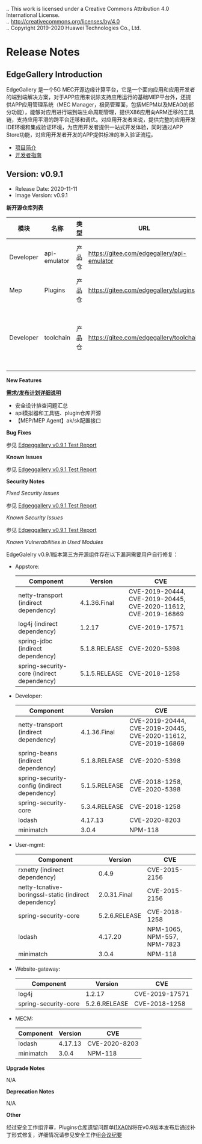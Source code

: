 .. This work is licensed under a Creative Commons Attribution 4.0 International License. <br>
.. http://creativecommons.org/licenses/by/4.0 <br>
.. Copyright 2019-2020 Huawei Technologies Co., Ltd. <br>

Release Notes
=============

EdgeGallery Introduction
------------------------
EdgeGallery 是一个5G MEC开源边缘计算平台，它是一个面向应用和应用开发者的端到端解决方案，对于APP应用来说除支持应用运行的基础MEP平台外，还提供APP应用管理系统（MEC Manager，极简管理面，包括MEPM以及MEAO的部分功能），能够对应用进行端到端生命周期管理，提供X86应用向ARM迁移的工具链，支持应用平滑的跨平台迁移和调优。对应用开发者来说，提供完整的应用开发IDE环境和集成验证环境，为应用开发者提供一站式开发体验，同时通过APP Store功能，对应用开发者开发的APP提供标准的准入验证流程。
- [项目简介](https://gitee.com/edgegallery/docs/blob/master/Get%20Started/Start%20from%20A%20Demo%20on%20EdgeGallery%2Emd)
- [开发者指南](https://gitee.com/edgegallery/docs/tree/master/Developer%20Guide)
   
 Version: v0.9.1
--------------

 - Release Date: 2020-11-11
 - Image Version: v0.9.1

**新开源仓库列表**

| 模块            | 名称            | 类型   | URL                                           | 说明                 |
|-----------------|-----------------|--------|-----------------------------------------------|----------------------|
| Developer     | api-emulator     | 产品仓   | https://gitee.com/edgegallery/api-emulator     | 提供基本能力的模拟api  |
| Mep | Plugins | 产品仓 | https://gitee.com/edgegallery/plugins |       plugins仓       |
| Developer| toolchain| 产品仓 | https://gitee.com/edgegallery/toolchain | 提供x86平台应用上车ARM时源码分析功能            |


**New Features**

[ **需求/发布计划详细说明** ](https://gitee.com/edgegallery/community/tree/master/TSC/Release/v0.9.x)

* 安全设计排查问题汇总
* api模拟器和工具链、plugin仓库开源
* 【MEP/MEP Agent】ak/sk配置接口


 **Bug Fixes**

  参见 [Edgeggallery v0.9.1 Test Report](https://gitee.com/edgegallery/community/blob/master/Test%20WG/Test%20Release/%20EdgeGallery%20R0.9.1%20Test%20Report.md)

 **Known Issues**

  参见 [Edgeggallery v0.9.1 Test Report](https://gitee.com/edgegallery/community/blob/master/Test%20WG/Test%20Release/%20EdgeGallery%20R0.9.1%20Test%20Report.md)

 **Security Notes**

 *Fixed Security Issues*

  参见 [Edgeggallery v0.9.1 Test Report](https://gitee.com/edgegallery/community/blob/master/Test%20WG/Test%20Release/%20EdgeGallery%20R0.9.1%20Test%20Report.md)

 *Known Security Issues*

  参见 [Edgeggallery v0.9.1 Test Report](https://gitee.com/edgegallery/community/blob/master/Test%20WG/Test%20Release/%20EdgeGallery%20R0.9.1%20Test%20Report.md)

 *Known Vulnerabilities in Used Modules*

EdgeGalelry v0.9.1版本第三方开源组件存在以下漏洞需要用户自行修复：

- Appstore:


  | Component  | Version  | CVE  |
  |---|---|---|
  | netty-transport (indirect dependency) | 4.1.36.Final | CVE-2019-20444, CVE-2019-20445, CVE-2020-11612, CVE-2019-16869 |
  | log4j (indirect dependency) | 1.2.17 | CVE-2019-17571 |
  | spring-jdbc (indirect dependency) | 5.1.8.RELEASE | CVE-2020-5398 |
  | spring-security-core (indirect dependency) | 5.1.5.RELEASE | CVE-2018-1258 |


- Developer:


  | Component  | Version  | CVE  |
  |---|---|---|
  | netty-transport (indirect dependency) | 4.1.36.Final | CVE-2019-20444, CVE-2019-20445, CVE-2020-11612, CVE-2019-16869 |
  | spring-beans (indirect dependency) | 5.1.8.RELEASE | CVE-2020-5398 |
  | spring-security-config (indirect dependency) | 5.1.5.RELEASE | CVE-2018-1258, CVE-2020-5398 |
  | spring-security-core | 5.3.4.RELEASE | CVE-2018-1258 |
  | lodash | 4.17.13 | CVE-2020-8203 |
  | minimatch | 3.0.4 | NPM-118 |

- User-mgmt:


  | Component  | Version  | CVE  |
  |---|---|---|
  | rxnetty (indirect dependency) | 0.4.9 | CVE-2015-2156 |
  | netty-tcnative-boringssl-static (indirect dependency) | 2.0.31.Final | CVE-2015-2156 |
  | spring-security-core | 5.2.6.RELEASE | CVE-2018-1258 |
  | lodash | 4.17.20 | NPM-1065, NPM-557, NPM-7823 |
  | minimatch | 3.0.4 | NPM-118 |

- Website-gateway:


  | Component  | Version  | CVE  |
  |---|---|---|
  | log4j | 1.2.17 | CVE-2019-17571 |
  | spring-security-core | 5.2.6.RELEASE | CVE-2018-1258 |

- MECM:


  | Component  | Version  | CVE  |
  |---|---|---|
  | lodash | 4.17.13 | CVE-2020-8203 |
  | minimatch | 3.0.4 | NPM-118 |


 **Upgrade Notes**

 N/A

 **Deprecation Notes**

 N/A

 **Other**

 经过安全工作组评审，Plugins仓库遗留问题单[I1XA0N](https://gitee.com/OSDT/dashboard/programs/114640/issues?issue_id=I1XA0N)将在v0.9版本发布后通过补丁形式修复，详细情况请参见安全工作组[会议纪要](https://gitee.com/edgegallery/community/blob/master/Security%20WG/Meetings/Meeting%20Minutes%2030-09-2020%2Emd)
